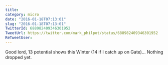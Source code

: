 ```yaml
---
title: 
category: micro
date: "2016-01-18T07:13:01"
slug: "2016-01-18T07:13:01"
TwitterId: 688982409346301952
TweetUrl: https://twitter.com/mark_philpot/status/688982409346301952
ReTweetUser: 
---
```


Good lord, 13 potential shows this Winter (14 if I catch up on Gate)... Nothing dropped yet.